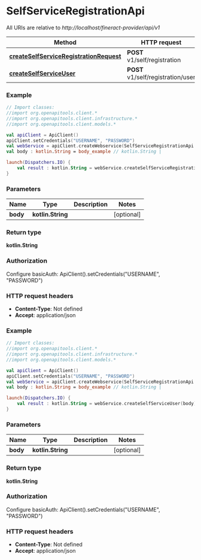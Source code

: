 # SelfServiceRegistrationApi

All URIs are relative to *http://localhost/fineract-provider/api/v1*

| Method | HTTP request | Description |
| ------------- | ------------- | ------------- |
| [**createSelfServiceRegistrationRequest**](SelfServiceRegistrationApi.md#createSelfServiceRegistrationRequest) | **POST** v1/self/registration |  |
| [**createSelfServiceUser**](SelfServiceRegistrationApi.md#createSelfServiceUser) | **POST** v1/self/registration/user |  |





### Example
```kotlin
// Import classes:
//import org.openapitools.client.*
//import org.openapitools.client.infrastructure.*
//import org.openapitools.client.models.*

val apiClient = ApiClient()
apiClient.setCredentials("USERNAME", "PASSWORD")
val webService = apiClient.createWebservice(SelfServiceRegistrationApi::class.java)
val body : kotlin.String = body_example // kotlin.String | 

launch(Dispatchers.IO) {
    val result : kotlin.String = webService.createSelfServiceRegistrationRequest(body)
}
```

### Parameters
| Name | Type | Description  | Notes |
| ------------- | ------------- | ------------- | ------------- |
| **body** | **kotlin.String**|  | [optional] |

### Return type

**kotlin.String**

### Authorization


Configure basicAuth:
    ApiClient().setCredentials("USERNAME", "PASSWORD")

### HTTP request headers

 - **Content-Type**: Not defined
 - **Accept**: application/json




### Example
```kotlin
// Import classes:
//import org.openapitools.client.*
//import org.openapitools.client.infrastructure.*
//import org.openapitools.client.models.*

val apiClient = ApiClient()
apiClient.setCredentials("USERNAME", "PASSWORD")
val webService = apiClient.createWebservice(SelfServiceRegistrationApi::class.java)
val body : kotlin.String = body_example // kotlin.String | 

launch(Dispatchers.IO) {
    val result : kotlin.String = webService.createSelfServiceUser(body)
}
```

### Parameters
| Name | Type | Description  | Notes |
| ------------- | ------------- | ------------- | ------------- |
| **body** | **kotlin.String**|  | [optional] |

### Return type

**kotlin.String**

### Authorization


Configure basicAuth:
    ApiClient().setCredentials("USERNAME", "PASSWORD")

### HTTP request headers

 - **Content-Type**: Not defined
 - **Accept**: application/json

